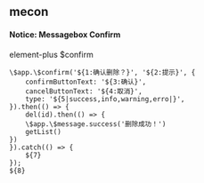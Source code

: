 ## mecon
#### Notice: Messagebox Confirm
element-plus $confirm
```
\$app.\$confirm('${1:确认删除？}', '${2:提示}', {
	confirmButtonText: '${3:确认}',
	cancelButtonText: '${4:取消}',
	type: '${5|success,info,warning,erro|}',
}).then(() => {
	del(id).then(() => {
	\$app.\$message.success('删除成功！')
	getList()
})
}).catch(() => {
	${7}
});
${8}
```